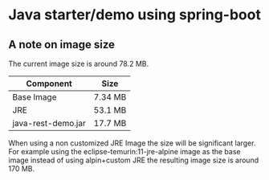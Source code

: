 # Java starter/demo using spring-boot

## A note on image size

The current image size is around 78.2 MB.


| Component           | Size |
| ------------------- | ------------- |
| Base Image          | 7.34 MB  |
| JRE                 | 53.1 MB  |
| java-rest-demo.jar  | 17.7 MB  |


When using a non customized JRE Image the size will be significant larger. For example using the eclipse-temurin:11-jre-alpine image as the base image instead of using alpin+custom JRE the resulting image size is around 170 MB.


